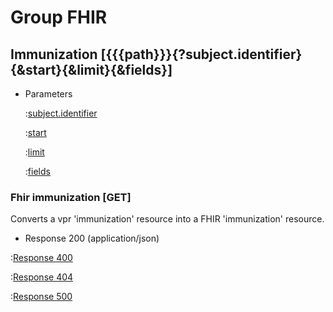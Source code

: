 # Group FHIR

## Immunization [{{{path}}}{?subject.identifier}{&start}{&limit}{&fields}]

+ Parameters

    :[subject.identifier]({{{common}}}/parameters/subject.identifier.md)

    :[start]({{{common}}}/parameters/start.md)

    :[limit]({{{common}}}/parameters/limit.md)

    :[fields]({{{common}}}/parameters/fields.md)


### Fhir immunization [GET]

Converts a vpr 'immunization' resource into a FHIR 'immunization' resource.

+ Response 200 (application/json)

:[Response 400]({{{common}}}/responses/400.md)

:[Response 404]({{{common}}}/responses/404.md)

:[Response 500]({{{common}}}/responses/500.md)

